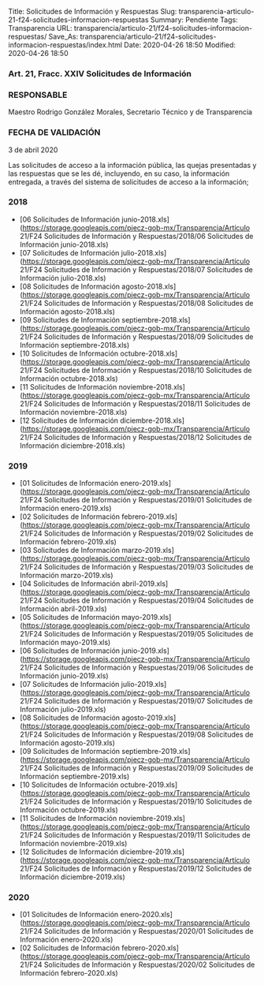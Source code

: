 Title: Solicitudes de Información y Respuestas
Slug: transparencia-articulo-21-f24-solicitudes-informacion-respuestas
Summary: Pendiente
Tags: Transparencia
URL: transparencia/articulo-21/f24-solicitudes-informacion-respuestas/
Save_As: transparencia/articulo-21/f24-solicitudes-informacion-respuestas/index.html
Date: 2020-04-26 18:50
Modified: 2020-04-26 18:50


### Art. 21, Fracc. XXIV Solicitudes de Información

### RESPONSABLE

Maestro Rodrigo González Morales, Secretario Técnico y de Transparencia

### FECHA DE VALIDACIÓN

3 de abril 2020

Las solicitudes de acceso a la información pública, las quejas presentadas y las respuestas que se les dé, incluyendo, en su caso, la información entregada, a través del sistema de solicitudes de acceso a la información;


### 2018


* [06 Solicitudes de Información junio-2018.xls](https://storage.googleapis.com/pjecz-gob-mx/Transparencia/Artículo 21/F24 Solicitudes de Información y Respuestas/2018/06 Solicitudes de Información junio-2018.xls)
* [07 Solicitudes de Información julio-2018.xls](https://storage.googleapis.com/pjecz-gob-mx/Transparencia/Artículo 21/F24 Solicitudes de Información y Respuestas/2018/07 Solicitudes de Información julio-2018.xls)
* [08 Solicitudes de Información agosto-2018.xls](https://storage.googleapis.com/pjecz-gob-mx/Transparencia/Artículo 21/F24 Solicitudes de Información y Respuestas/2018/08 Solicitudes de Información agosto-2018.xls)
* [09 Solicitudes de Información septiembre-2018.xls](https://storage.googleapis.com/pjecz-gob-mx/Transparencia/Artículo 21/F24 Solicitudes de Información y Respuestas/2018/09 Solicitudes de Información septiembre-2018.xls)
* [10 Solicitudes de Información octubre-2018.xls](https://storage.googleapis.com/pjecz-gob-mx/Transparencia/Artículo 21/F24 Solicitudes de Información y Respuestas/2018/10 Solicitudes de Información octubre-2018.xls)
* [11 Solicitudes de Información noviembre-2018.xls](https://storage.googleapis.com/pjecz-gob-mx/Transparencia/Artículo 21/F24 Solicitudes de Información y Respuestas/2018/11 Solicitudes de Información noviembre-2018.xls)
* [12 Solicitudes de Información diciembre-2018.xls](https://storage.googleapis.com/pjecz-gob-mx/Transparencia/Artículo 21/F24 Solicitudes de Información y Respuestas/2018/12 Solicitudes de Información diciembre-2018.xls)


### 2019


* [01 Solicitudes de Información enero-2019.xls](https://storage.googleapis.com/pjecz-gob-mx/Transparencia/Artículo 21/F24 Solicitudes de Información y Respuestas/2019/01 Solicitudes de Información enero-2019.xls)
* [02 Solicitudes de Información febrero-2019.xls](https://storage.googleapis.com/pjecz-gob-mx/Transparencia/Artículo 21/F24 Solicitudes de Información y Respuestas/2019/02 Solicitudes de Información febrero-2019.xls)
* [03 Solicitudes de Información marzo-2019.xls](https://storage.googleapis.com/pjecz-gob-mx/Transparencia/Artículo 21/F24 Solicitudes de Información y Respuestas/2019/03 Solicitudes de Información marzo-2019.xls)
* [04 Solicitudes de Información abril-2019.xls](https://storage.googleapis.com/pjecz-gob-mx/Transparencia/Artículo 21/F24 Solicitudes de Información y Respuestas/2019/04 Solicitudes de Información abril-2019.xls)
* [05 Solicitudes de Información mayo-2019.xls](https://storage.googleapis.com/pjecz-gob-mx/Transparencia/Artículo 21/F24 Solicitudes de Información y Respuestas/2019/05 Solicitudes de Información mayo-2019.xls)
* [06 Solicitudes de Información junio-2019.xls](https://storage.googleapis.com/pjecz-gob-mx/Transparencia/Artículo 21/F24 Solicitudes de Información y Respuestas/2019/06 Solicitudes de Información junio-2019.xls)
* [07 Solicitudes de Información julio-2019.xls](https://storage.googleapis.com/pjecz-gob-mx/Transparencia/Artículo 21/F24 Solicitudes de Información y Respuestas/2019/07 Solicitudes de Información julio-2019.xls)
* [08 Solicitudes de Información agosto-2019.xls](https://storage.googleapis.com/pjecz-gob-mx/Transparencia/Artículo 21/F24 Solicitudes de Información y Respuestas/2019/08 Solicitudes de Información agosto-2019.xls)
* [09 Solicitudes de Información septiembre-2019.xls](https://storage.googleapis.com/pjecz-gob-mx/Transparencia/Artículo 21/F24 Solicitudes de Información y Respuestas/2019/09 Solicitudes de Información septiembre-2019.xls)
* [10 Solicitudes de Información octubre-2019.xls](https://storage.googleapis.com/pjecz-gob-mx/Transparencia/Artículo 21/F24 Solicitudes de Información y Respuestas/2019/10 Solicitudes de Información octubre-2019.xls)
* [11 Solicitudes de Información noviembre-2019.xls](https://storage.googleapis.com/pjecz-gob-mx/Transparencia/Artículo 21/F24 Solicitudes de Información y Respuestas/2019/11 Solicitudes de Información noviembre-2019.xls)
* [12 Solicitudes de Información diciembre-2019.xls](https://storage.googleapis.com/pjecz-gob-mx/Transparencia/Artículo 21/F24 Solicitudes de Información y Respuestas/2019/12 Solicitudes de Información diciembre-2019.xls)


### 2020


* [01 Solicitudes de Información enero-2020.xls](https://storage.googleapis.com/pjecz-gob-mx/Transparencia/Artículo 21/F24 Solicitudes de Información y Respuestas/2020/01 Solicitudes de Información enero-2020.xls)
* [02 Solicitudes de Información febrero-2020.xls](https://storage.googleapis.com/pjecz-gob-mx/Transparencia/Artículo 21/F24 Solicitudes de Información y Respuestas/2020/02 Solicitudes de Información febrero-2020.xls)


